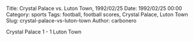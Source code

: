 Title: Crystal Palace vs. Luton Town, 1992/02/25
Date: 1992/02/25 00:00
Category: sports
Tags: football, football scores, Crystal Palace, Luton Town
Slug: crystal-palace-vs-luton-town
Author: carbonero


Crystal Palace 1 - 1 Luton Town
